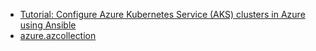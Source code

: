 - [Tutorial: Configure Azure Kubernetes Service (AKS) clusters in Azure using Ansible](https://learn.microsoft.com/en-us/azure/developer/ansible/aks-configure-clusters)
- [azure.azcollection](https://docs.ansible.com/ansible/latest/collections/azure/azcollection)